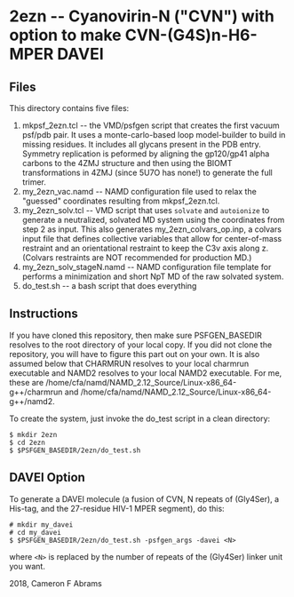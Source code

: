 # 2ezn -- Cyanovirin-N ("CVN") with option to make CVN-(G4S)n-H6-MPER DAVEI

## Files

This directory contains five files:
1. mkpsf_2ezn.tcl -- the VMD/psfgen script that creates the first vacuum psf/pdb pair.  It uses a monte-carlo-based loop model-builder to build in missing residues.  It includes all glycans present in the PDB entry.  Symmetry replication is peformed by aligning the gp120/gp41 alpha carbons to the 4ZMJ structure and then using the BIOMT transformations in 4ZMJ (since 5U7O has none!) to generate the full trimer.
2. my_2ezn_vac.namd -- NAMD configuration file used to relax the "guessed" coordinates resulting from mkpsf_2ezn.tcl.
3. my_2ezn_solv.tcl -- VMD script that uses `solvate` and `autoionize` to generate a neutralized, solvated MD system using the coordinates from step 2 as input.  This also generates my_2ezn_colvars_op.inp, a colvars input file that defines collective variables that allow for center-of-mass restraint and an orientational restraint to keep the C3v axis along z.  (Colvars restraints are NOT recommended for production MD.)
4. my_2ezn_solv_stageN.namd -- NAMD configuration file template for performs a minimization and short NpT MD of the raw solvated system.
5. do_test.sh -- a bash script that does everything

## Instructions

If you have cloned this repository, then make sure PSFGEN_BASEDIR resolves to the root directory of your local copy.  If you did not
clone the repository, you will have to figure this part out on your own.  It is also assumed below that CHARMRUN resolves to your local charmrun executable and NAMD2 resolves to your local NAMD2 executable.  For me, these are /home/cfa/namd/NAMD_2.12_Source/Linux-x86_64-g++/charmrun and /home/cfa/namd/NAMD_2.12_Source/Linux-x86_64-g++/namd2.

To create the system, just invoke the do_test script in a clean directory:

```
$ mkdir 2ezn
$ cd 2ezn
$ $PSFGEN_BASEDIR/2ezn/do_test.sh
```

## DAVEI Option

To generate a DAVEI molecule (a fusion of CVN, N repeats of (Gly4Ser), a His-tag, and the 27-residue HIV-1 MPER segment), do this:

```
# mkdir my_davei
# cd my_davei
$ $PSFGEN_BASEDIR/2ezn/do_test.sh -psfgen_args -davei <N>
```

where `<N>` is replaced by the number of repeats of the (Gly4Ser) linker unit you want.

2018, Cameron F Abrams
